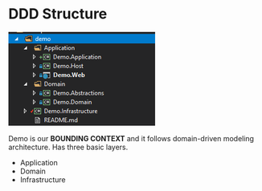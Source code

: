# DDD Structure

![projectStructure.bmp](projectStructure.bmp)


Demo is our __BOUNDING CONTEXT__ and it follows domain-driven modeling architecture. Has three basic layers.

- Application
- Domain
- Infrastructure